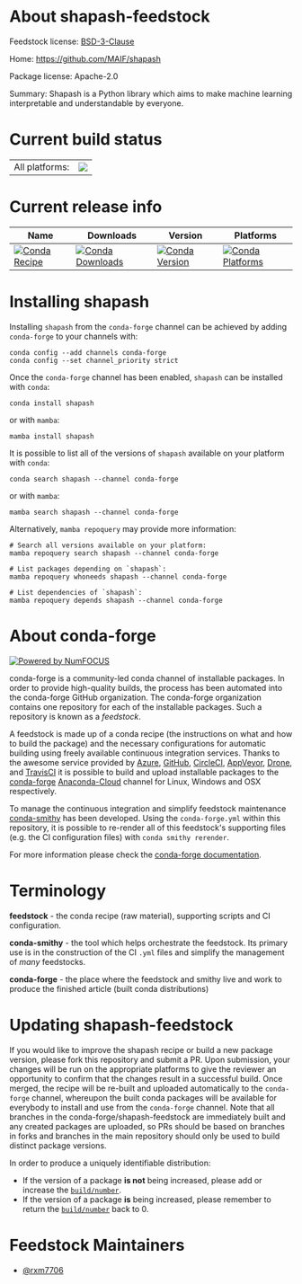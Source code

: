 About shapash-feedstock
=======================

Feedstock license: [BSD-3-Clause](https://github.com/conda-forge/shapash-feedstock/blob/main/LICENSE.txt)

Home: https://github.com/MAIF/shapash

Package license: Apache-2.0

Summary: Shapash is a Python library which aims to make machine learning interpretable and understandable by everyone.

Current build status
====================


<table><tr><td>All platforms:</td>
    <td>
      <a href="https://dev.azure.com/conda-forge/feedstock-builds/_build/latest?definitionId=18298&branchName=main">
        <img src="https://dev.azure.com/conda-forge/feedstock-builds/_apis/build/status/shapash-feedstock?branchName=main">
      </a>
    </td>
  </tr>
</table>

Current release info
====================

| Name | Downloads | Version | Platforms |
| --- | --- | --- | --- |
| [![Conda Recipe](https://img.shields.io/badge/recipe-shapash-green.svg)](https://anaconda.org/conda-forge/shapash) | [![Conda Downloads](https://img.shields.io/conda/dn/conda-forge/shapash.svg)](https://anaconda.org/conda-forge/shapash) | [![Conda Version](https://img.shields.io/conda/vn/conda-forge/shapash.svg)](https://anaconda.org/conda-forge/shapash) | [![Conda Platforms](https://img.shields.io/conda/pn/conda-forge/shapash.svg)](https://anaconda.org/conda-forge/shapash) |

Installing shapash
==================

Installing `shapash` from the `conda-forge` channel can be achieved by adding `conda-forge` to your channels with:

```
conda config --add channels conda-forge
conda config --set channel_priority strict
```

Once the `conda-forge` channel has been enabled, `shapash` can be installed with `conda`:

```
conda install shapash
```

or with `mamba`:

```
mamba install shapash
```

It is possible to list all of the versions of `shapash` available on your platform with `conda`:

```
conda search shapash --channel conda-forge
```

or with `mamba`:

```
mamba search shapash --channel conda-forge
```

Alternatively, `mamba repoquery` may provide more information:

```
# Search all versions available on your platform:
mamba repoquery search shapash --channel conda-forge

# List packages depending on `shapash`:
mamba repoquery whoneeds shapash --channel conda-forge

# List dependencies of `shapash`:
mamba repoquery depends shapash --channel conda-forge
```


About conda-forge
=================

[![Powered by
NumFOCUS](https://img.shields.io/badge/powered%20by-NumFOCUS-orange.svg?style=flat&colorA=E1523D&colorB=007D8A)](https://numfocus.org)

conda-forge is a community-led conda channel of installable packages.
In order to provide high-quality builds, the process has been automated into the
conda-forge GitHub organization. The conda-forge organization contains one repository
for each of the installable packages. Such a repository is known as a *feedstock*.

A feedstock is made up of a conda recipe (the instructions on what and how to build
the package) and the necessary configurations for automatic building using freely
available continuous integration services. Thanks to the awesome service provided by
[Azure](https://azure.microsoft.com/en-us/services/devops/), [GitHub](https://github.com/),
[CircleCI](https://circleci.com/), [AppVeyor](https://www.appveyor.com/),
[Drone](https://cloud.drone.io/welcome), and [TravisCI](https://travis-ci.com/)
it is possible to build and upload installable packages to the
[conda-forge](https://anaconda.org/conda-forge) [Anaconda-Cloud](https://anaconda.org/)
channel for Linux, Windows and OSX respectively.

To manage the continuous integration and simplify feedstock maintenance
[conda-smithy](https://github.com/conda-forge/conda-smithy) has been developed.
Using the ``conda-forge.yml`` within this repository, it is possible to re-render all of
this feedstock's supporting files (e.g. the CI configuration files) with ``conda smithy rerender``.

For more information please check the [conda-forge documentation](https://conda-forge.org/docs/).

Terminology
===========

**feedstock** - the conda recipe (raw material), supporting scripts and CI configuration.

**conda-smithy** - the tool which helps orchestrate the feedstock.
                   Its primary use is in the construction of the CI ``.yml`` files
                   and simplify the management of *many* feedstocks.

**conda-forge** - the place where the feedstock and smithy live and work to
                  produce the finished article (built conda distributions)


Updating shapash-feedstock
==========================

If you would like to improve the shapash recipe or build a new
package version, please fork this repository and submit a PR. Upon submission,
your changes will be run on the appropriate platforms to give the reviewer an
opportunity to confirm that the changes result in a successful build. Once
merged, the recipe will be re-built and uploaded automatically to the
`conda-forge` channel, whereupon the built conda packages will be available for
everybody to install and use from the `conda-forge` channel.
Note that all branches in the conda-forge/shapash-feedstock are
immediately built and any created packages are uploaded, so PRs should be based
on branches in forks and branches in the main repository should only be used to
build distinct package versions.

In order to produce a uniquely identifiable distribution:
 * If the version of a package **is not** being increased, please add or increase
   the [``build/number``](https://docs.conda.io/projects/conda-build/en/latest/resources/define-metadata.html#build-number-and-string).
 * If the version of a package **is** being increased, please remember to return
   the [``build/number``](https://docs.conda.io/projects/conda-build/en/latest/resources/define-metadata.html#build-number-and-string)
   back to 0.

Feedstock Maintainers
=====================

* [@rxm7706](https://github.com/rxm7706/)

